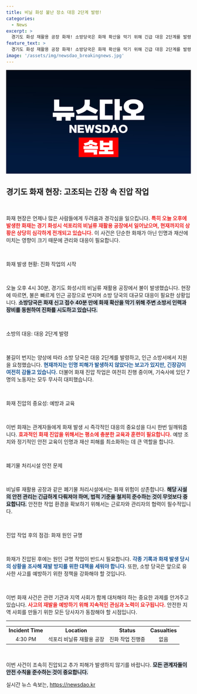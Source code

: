 ```yaml
---
title: 비닐 화성 불난 장소 대응 2단계 발령!
categories:
  - News
excerpt: >
  경기도 화성 재활용 공장 화재! 소방당국은 화재 확산을 막기 위해 긴급 대응 2단계를 발령하고 전력을 다해 진압 중입니다. 노동자 7명은 무사히 대피했지만, 화재의 원인과 영향은 무엇일지 긴급히 확인해보세요!
feature_text: >
  경기도 화성 재활용 공장 화재! 소방당국은 화재 확산을 막기 위해 긴급 대응 2단계를 발령하고 전력을 다해 진압 중입니다. 노동자 7명은 무사히 대피했지만, 화재의 원인과 영향은 무엇일지 긴급히 확인해보세요!
image: '/assets/img/newsdao_breakingnews.jpg'
---
```


<p><img src="/assets/img/newsdao_breakingnews.jpg" alt="flaretime 속보" /></p>

<h2 data-ke-size="size26">경기도 화재 현장: 고조되는 긴장 속 진압 작업</h2>

<p data-ke-size="size16">&nbsp;</p>

<p>화재 현장은 언제나 많은 사람들에게 두려움과 경각심을 일으킵니다. <b><span style="color: #ee2323;">특히 오늘 오후에 발생한 화재는 경기 화성시 석포리의 비닐류 재활용 공장에서 일어났으며, 현재까지의 상황은 상당히 심각하게 전개되고 있습니다.</span></b> 이 사건은 단순한 화재가 아닌 인명과 재산에 미치는 영향이 크기 때문에 관리와 대응이 필요합니다. </p>

<p data-ke-size="size16">&nbsp;</p>

<p>화재 발생 현황: 진화 작업의 시작</p>

<p data-ke-size="size16">&nbsp;</p>

<p>오늘 오후 4시 30분, 경기도 화성시의 비닐류 재활용 공장에서 불이 발생했습니다. 현장에 따르면, 불은 빠르게 인근 공장으로 번지며 소방 당국의 대규모 대응이 필요한 상황입니다. <b><span style="background-color: #21538527;">소방당국은 화재 신고 접수 40분 만에 화재 확산을 막기 위해 주변 소방서 인력과 장비를 동원하여 진화를 시도하고 있습니다.</span></b> </p>

<p data-ke-size="size16">&nbsp;</p>

<p>소방의 대응: 대응 2단계 발령 </p>

<p data-ke-size="size16">&nbsp;</p>

<p>불길이 번지는 양상에 따라 소방 당국은 대응 2단계를 발령하고, 인근 소방서에서 지원을 요청했습니다. <b><span style="color: #1a5490;">현재까지는 인명 피해가 발생하지 않았다는 보고가 있지만, 긴장감이 여전히 감돌고 있습니다.</span></b> 더불어 화재 진압 작업은 여전히 진행 중이며, 기숙사에 있던 7명의 노동자는 모두 무사히 대피했습니다.</p>

<p data-ke-size="size16">&nbsp;</p>

<p>화재 진압의 중요성: 예방과 교육 </p>

<p data-ke-size="size16">&nbsp;</p>

<p>이번 화재는 관계자들에게 화재 발생 시 즉각적인 대응의 중요성을 다시 한번 일깨워줍니다. <b><span style="color: #ee2323;">효과적인 화재 진압을 위해서는 평소에 충분한 교육과 훈련이 필요합니다.</span></b> 예방 조치와 정기적인 안전 교육이 인명과 재산 피해를 최소화하는 데 큰 역할을 합니다. </p>

<p data-ke-size="size16">&nbsp;</p>

<p>폐기물 처리시설 안전 문제 </p>

<p data-ke-size="size16">&nbsp;</p>

<p>비닐류 재활용 공장과 같은 폐기물 처리시설에서는 화재 위험이 상존합니다. <b><span style="background-color: #21538527;">해당 시설의 안전 관리는 긴급하게 다뤄져야 하며, 법적 기준을 철저히 준수하는 것이 무엇보다 중요합니다.</span></b> 안전한 작업 환경을 확보하기 위해서는 근로자와 관리자의 협력이 필수적입니다. </p>

<p data-ke-size="size16">&nbsp;</p>

<p>진압 작업 후의 점검: 화재 원인 규명</p>

<p data-ke-size="size16">&nbsp;</p>

<p>화재가 진압된 후에는 원인 규명 작업이 반드시 필요합니다. <b><span style="color: #1a5490;">각종 기록과 화재 발생 당시의 상황을 조사해 재발 방지를 위한 대책을 세워야 합니다.</span></b> 또한, 소방 당국은 앞으로 유사한 사고를 예방하기 위한 정책을 강화해야 할 것입니다. </p>

<p data-ke-size="size16">&nbsp;</p>

<p>이번 화재 사건은 관련 기관과 지역 사회가 함께 대처해야 하는 중요한 과제를 안겨주고 있습니다. <b><span style="color: #ee2323;">사고의 재발을 예방하기 위해 지속적인 관심과 노력이 요구됩니다.</span></b> 안전한 지역 사회를 만들기 위한 모든 당사자가 동참해야 할 시점입니다. </p>

<hr>

<table style="width:100%;">
  <tr>
    <td style="text-align: center; height: 17px;"><b>Incident Time</b></td>
    <td style="text-align: center; height: 17px;"><b>Location</b></td>
    <td style="text-align: center; height: 17px;"><b>Status</b></td>
    <td style="text-align: center; height: 17px;"><b>Casualties</b></td>
  </tr>
  <tr>
    <td style="text-align: center; height: 17px;">4:30 PM</td>
    <td style="text-align: center; height: 17px;">석포리 비닐류 재활용 공장</td>
    <td style="text-align: center; height: 17px;">진화 작업 진행중</td>
    <td style="text-align: center; height: 17px;">없음</td>
  </tr>
</table>

<p data-ke-size="size16">&nbsp;</p>

<p>이번 사건이 조속히 진압되고 추가 피해가 발생하지 않기를 바랍니다. <b><span style="background-color: #21538527;">모든 관계자들이 안전 수칙을 준수하는 것이 중요합니다.</span></b></p>
실시간 뉴스 속보는, <a href="https://newsdao.kr" rel="dofollow">https://newsdao.kr</a>



